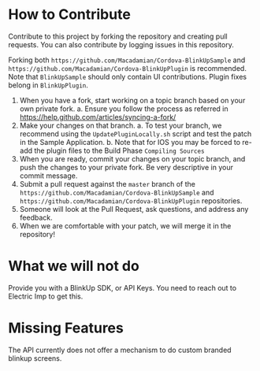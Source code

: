 How to Contribute
================

Contribute to this project by forking the repository and creating pull requests. You can also contribute by logging issues in this repository.

Forking both `https://github.com/Macadamian/Cordova-BlinkUpSample` and `https://github.com/Macadamian/Cordova-BlinkUpPlugin` is recommended. Note that `BlinkUpSample` should only contain UI contributions. Plugin fixes belong in `BlinkUpPlugin`.

1. When you have a fork, start working on a topic branch based on your own private fork.
    a. Ensure you follow the process as referred in https://help.github.com/articles/syncing-a-fork/
2. Make your changes on that branch.
    a. To test your branch, we recommend using the `UpdatePluginLocally.sh` script and test the patch in the Sample Application.
    b. Note that for IOS you may be forced to re-add the plugin files to the Build Phase `Compiling Sources`
3. When you are ready, commit your changes on your topic branch, and push the changes to your private fork. Be very descriptive in your commit message.
4. Submit a pull request against the `master` branch of the `https://github.com/Macadamian/Cordova-BlinkUpSample` and `https://github.com/Macadamian/Cordova-BlinkUpPlugin` repositories.
5. Someone will look at the Pull Request, ask questions, and address any feedback.
6. When we are comfortable with your patch, we will merge it in the repository!


What we will not do
==================
Provide you with a BlinkUp SDK, or API Keys. You need to reach out to Electric Imp to get this.

Missing Features
=================
The API currently does not offer a mechanism to do custom branded blinkup screens.
